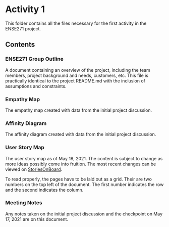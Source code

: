 # Activity 1
This folder contains all the files necessary for the first activity in the
ENSE271 project.

## Contents
### ENSE271 Group Outline
A document containing an overview of the project, including the team members,
project background and needs, customers, etc. This file is practically identical to
the project README.md with the inclusion of assumptions and constraints.

### Empathy Map
The empathy map created with data from the initial project discussion.

### Affinity Diagram
The affinity diagram created with data from the initial project discussion.

### User Story Map
The user story map as of May 18, 2021. The content is subject to change as more
ideas possibly come into fruition. The most recent changes can be viewed on
[StoriesOnBoard](https://landofooo.storiesonboard.com/m/copy-of-roasted-sugar-maple-nuts-usm).

To read properly, the pages have to be laid out as a grid. Their are two numbers
on the top left of the document. The first number indicates the row and the
second indicates the column.

### Meeting Notes
Any notes taken on the initial project discussion and the checkpoint on May 17, 2021
are on this document.
